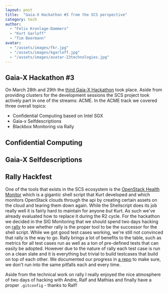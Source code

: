 ```yaml
---
layout: post
title:  "Gaia-X Hackathon #3 from the SCS perspective"
category: tech
author:
  - "Felix Kronlage-Dammers"
  - "Kurt Garloff"
  - "Tim Beermann"
avatar:
  - "/assets/images/fkr.jpg"
  - "/assets/images/kgarloff.jpg"
  - "/assets/images/avatar-23technologies.jpg"
---
```


## Gaia-X Hackathon #3

On March 28th and 29th the [third Gaia-X Hackathon](https://hackathon.minimal-gaia-x.eu) took place. 
Aside from providing clusters for the development sessions the SCS project took actively part in one
of the streams: ACME. In the ACME track we covered three overall topics:

- Confidential Computing based on Intel SGX
- Gaia-x Selfdescriptions
- Blackbox Monitoring via Rally

## Confidential Computing

## Gaia-X Selfdescriptions

## Rally Hackfest

One of the tools that exists in the SCS ecosystem is the
[OpenStack Health Monitor](https://github.com/SovereignCloudStack/openstack-health-monitor) which is a 
gigantic shell script that Kurt developed and which monitors OpenStack clouds through the api by 
creating certain assets on the cloud and tearing them down again. While the Shellscript does its job
really well it is fairly hard to maintain for anyone *but* Kurt. As such we've already evaluated
how to replace it during the R2 cycle. 
For the hackathon we decided in the SIG Monitoring that we should spend two days hacking on
[rally](https://opendev.org/openstack/rally) to see whether rally is the proper tool to be the
successor for the shell script.
While we got good test cases working, we're still not convinced that rally is the way to go. Rally
brings a lot of benefits to the table, such as metrics for all test cases run as well as a ton of
pre-defined tests that can easily be adopted. However due to the nature of rally each test case
is run on a clean slate and it is everything but trivial to build testcases that build on top of
each other.
We documented our progress in [a repo](https://github.com/sovereignCloudStack/rally-foo) to make sure,
we don't run into the same pitfalls each and every time.

Aside from the technical work on rally I really enjoyed the nice atmosphere of two days of hacking
with Andre, Ralf and Mathias and finally have a proper `.gitconfig` - thanks to Ralf!


